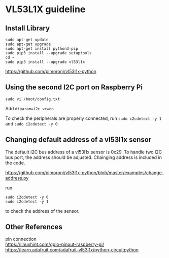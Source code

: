 # VL53L1X guideline

## Install Library
```
sudo apt-get update
sudo apt-get upgrade
sudo apt-get install python3-pip
sudo pip3 install --upgrade setuptools
cd ~
sudo pip3 install --upgrade vl53l1x
```

https://github.com/pimoroni/vl53l1x-python

## Using the second I2C port on Raspberry Pi
```
sudo vi /boot/config.txt
```
Add `dtparam=i2c_vc=on`

To check the peripherals are properly connected, run
`sudo i2cdetect -y 1` and `sudo i2cdetect -y 0`

## Changing default address of a vl53l1x sensor
The default I2C bus address of a vl53l1x sensor is 0x29.
To handle two I2C bus port, the address should be adjusted.
Chainging address is included in the code.

https://github.com/pimoroni/vl53l1x-python/blob/master/examples/change-address.py

run
```
sudo i2cdetect -y 0
sudo i2cdetect -y 1
```
to check the address of the sensor.

## Other References

pin connection  
https://linuxhint.com/gpio-pinout-raspberry-pi/  
https://learn.adafruit.com/adafruit-vl53l1x/python-circuitpython

